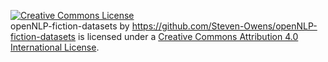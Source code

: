 <a rel="license" href="http://creativecommons.org/licenses/by/4.0/"><img alt="Creative Commons License" style="border-width:0" src="https://i.creativecommons.org/l/by/4.0/88x31.png" /></a><br /><span xmlns:dct="http://purl.org/dc/terms/" href="http://purl.org/dc/dcmitype/Text" property="dct:title" rel="dct:type">openNLP-fiction-datasets</span> by <a xmlns:cc="http://creativecommons.org/ns#" href="https://github.com/Steven-Owens/openNLP-fiction-datasets" property="cc:attributionName" rel="cc:attributionURL">https://github.com/Steven-Owens/openNLP-fiction-datasets</a> is licensed under a <a rel="license" href="http://creativecommons.org/licenses/by/4.0/">Creative Commons Attribution 4.0 International License</a>.
